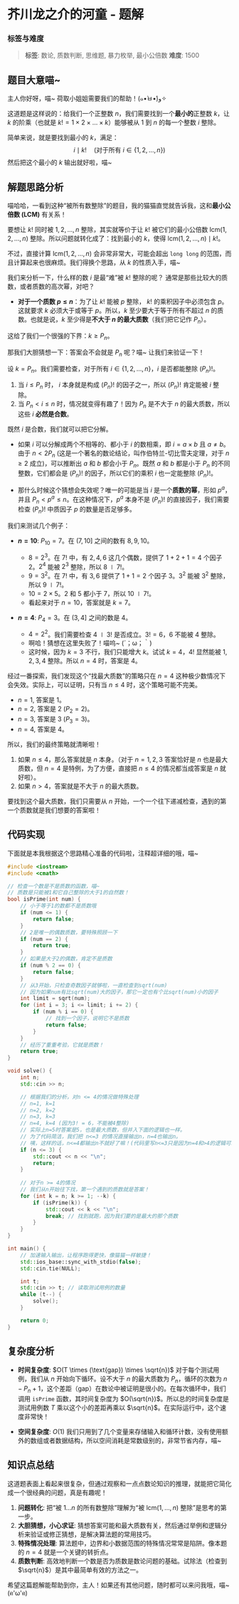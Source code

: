 # 芥川龙之介的河童 - 题解

### 标签与难度
> **标签**: 数论, 质数判断, 思维题, 暴力枚举, 最小公倍数
> **难度**: 1500

## 题目大意喵~

主人你好呀，喵~ 荷取小姐姐需要我们的帮助！(๑•̀ㅂ•́)و✧

这道题是这样说的：给我们一个正整数 $n$，我们需要找到一个**最小的**正整数 $k$，让 $k$ 的阶乘（也就是 $k! = 1 \times 2 \times \dots \times k$）能够被从 $1$ 到 $n$ 的每一个整数 $i$ 整除。

简单来说，就是要找到最小的 $k$，满足：
$$
i \mid k! \quad (\text{对于所有 } i \in \{1, 2, \dots, n\})
$$
然后把这个最小的 $k$ 输出就好啦，喵~

## 解题思路分析

喵哈哈，一看到这种“被所有数整除”的题目，我的猫猫直觉就告诉我，这和**最小公倍数 (LCM)** 有关系！

要想让 $k!$ 同时被 $1, 2, \dots, n$ 整除，其实就等价于让 $k!$ 被它们的最小公倍数 $\text{lcm}(1, 2, \dots, n)$ 整除。所以问题就转化成了：找到最小的 $k$，使得 $\text{lcm}(1, 2, \dots, n) \mid k!$。

不过，直接计算 $\text{lcm}(1, 2, \dots, n)$ 会非常非常大，可能会超出 `long long` 的范围，而且计算起来也很麻烦。我们得换个思路，从 $k$ 的性质入手，喵~

我们来分析一下，什么样的数 $i$ 是最“难”被 $k!$ 整除的呢？
通常是那些比较大的质数，或者质数的高次幂，对吧？

*   **对于一个质数 $p \le n$**：为了让 $k!$ 能被 $p$ 整除， $k!$ 的乘积因子中必须包含 $p$。这就要求 $k$ 必须大于或等于 $p$。所以，$k$ 至少要大于等于所有不超过 $n$ 的质数。也就是说，$k$ 至少得是**不大于 $n$ 的最大质数**（我们把它记作 $P_n$）。

这给了我们一个很强的下界：$k \ge P_n$。

那我们大胆猜想一下：答案会不会就是 $P_n$ 呢？喵~ 让我们来验证一下！

设 $k = P_n$。我们需要检查，对于所有 $i \in \{1, 2, \dots, n\}$，$i$ 是否都能整除 $(P_n)!$。

1.  当 $i \le P_n$ 时， $i$ 本身就是构成 $(P_n)!$ 的因子之一，所以 $(P_n)!$ 肯定能被 $i$ 整除。
2.  当 $P_n < i \le n$ 时，情况就变得有趣了！因为 $P_n$ 是不大于 $n$ 的最大质数，所以这些 $i$ **必然是合数**。

既然 $i$ 是合数，我们就可以把它分解。
*   如果 $i$ 可以分解成两个不相等的、都小于 $i$ 的数相乘，即 $i = a \times b$ 且 $a \ne b$。由于 $n < 2P_n$ (这是一个著名的数论结论，叫作伯特兰-切比雪夫定理，对于 $n \ge 2$ 成立)，可以推断出 $a$ 和 $b$ 都会小于 $P_n$。既然 $a$ 和 $b$ 都是小于 $P_n$ 的不同整数，它们都会是 $(P_n)!$ 的因子，所以它们的乘积 $i$ 也一定能整除 $(P_n)!$。

*   那什么时候这个猜想会失效呢？唯一的可能是当 $i$ 是一个**质数的幂**，形如 $p^a$，并且 $P_n < p^a \le n$。在这种情况下，$p^a$ 本身不是 $(P_n)!$ 的直接因子，我们需要检查 $(P_n)!$ 中质因子 $p$ 的数量是否足够多。

我们来测试几个例子：
*   **$n=10$**: $P_{10}=7$。在 $(7, 10]$ 之间的数有 $8, 9, 10$。
    *   $8=2^3$。在 $7!$ 中，有 $2, 4, 6$ 这几个偶数，提供了 $1+2+1=4$ 个因子 $2$。$2^4$ 能被 $2^3$ 整除，所以 $8 \mid 7!$。
    *   $9=3^2$。在 $7!$ 中，有 $3, 6$ 提供了 $1+1=2$ 个因子 $3$。$3^2$ 能被 $3^2$ 整除，所以 $9 \mid 7!$。
    *   $10=2 \times 5$。$2$ 和 $5$ 都小于 $7$，所以 $10 \mid 7!$。
    *   看起来对于 $n=10$，答案就是 $k=7$。

*   **$n=4$**: $P_4=3$。在 $(3, 4]$ 之间的数是 $4$。
    *   $4=2^2$。我们需要检查 $4 \mid 3!$ 是否成立。$3! = 6$，$6$ 不能被 $4$ 整除。
    *   啊哈！猜想在这里失败了！喵呜~ (´；ω；｀)
    *   这时候，因为 $k=3$ 不行，我们只能增大 $k$。试试 $k=4$，$4!$ 显然能被 $1, 2, 3, 4$ 整除。所以 $n=4$ 时，答案是 $4$。

经过一番探索，我们发现这个“找最大质数”的策略只在 $n=4$ 这种极少数情况下会失效。实际上，可以证明，只有当 $n \le 4$ 时，这个策略可能不完美。
*   $n=1$, 答案是 $1$。
*   $n=2$, 答案是 $2$ ($P_2=2$)。
*   $n=3$, 答案是 $3$ ($P_3=3$)。
*   $n=4$, 答案是 $4$。

所以，我们的最终策略就清晰啦！
1.  如果 $n \le 4$，那么答案就是 $n$ 本身。（对于 $n=1,2,3$ 答案恰好是 $n$ 也是最大质数，但 $n=4$ 是特例，为了方便，直接把 $n \le 4$ 的情况都当成答案是 $n$ 就好啦）。
2.  如果 $n > 4$，答案就是不大于 $n$ 的最大质数。

要找到这个最大质数，我们只需要从 $n$ 开始，一个一个往下递减检查，遇到的第一个质数就是我们想要的答案啦！

## 代码实现

下面就是本我根据这个思路精心准备的代码啦，注释超详细的哦，喵~

```cpp
#include <iostream>
#include <cmath>

// 检查一个数是不是质数的函数，喵~
// 质数是只能被1和它自己整除的大于1的自然数！
bool isPrime(int num) {
    // 小于等于1的数都不是质数哦
    if (num <= 1) {
        return false;
    }
    // 2是唯一的偶数质数，要特殊照顾一下
    if (num == 2) {
        return true;
    }
    // 如果是大于2的偶数，肯定不是质数
    if (num % 2 == 0) {
        return false;
    }
    // 从3开始，只检查奇数因子就够啦，一直检查到sqrt(num)
    // 因为如果num有比sqrt(num)大的因子，那它一定也有个比sqrt(num)小的因子
    int limit = sqrt(num);
    for (int i = 3; i <= limit; i += 2) {
        if (num % i == 0) {
            // 找到一个因子，说明它不是质数
            return false;
        }
    }
    // 经历了重重考验，它就是质数！
    return true;
}

void solve() {
    int n;
    std::cin >> n;

    // 根据我们的分析，对n <= 4的情况做特殊处理
    // n=1, k=1
    // n=2, k=2
    // n=3, k=3
    // n=4, k=4 (因为3! = 6，不能被4整除)
    // 实际上n=5时答案是5，也是最大质数，但并入下面的逻辑也一样。
    // 为了代码简洁，我们把 n<=3 的情况直接输出n，n=4也输出n。
    // 咦，这样的话，n<=4都输出n不就好了嘛！(代码里写n<=3只是因为n=4和>4的逻辑可以合并，但这样更清晰)
    if (n <= 3) {
        std::cout << n << "\n";
        return;
    }
    
    // 对于n >= 4的情况
    // 我们从n开始往下找，第一个遇到的质数就是答案！
    for (int k = n; k >= 1; --k) {
        if (isPrime(k)) {
            std::cout << k << "\n";
            break; // 找到就跑，因为我们要的是最大的那个质数
        }
    }
}

int main() {
    // 加速输入输出，让程序跑得更快，像猫猫一样敏捷！
    std::ios_base::sync_with_stdio(false);
    std::cin.tie(NULL);

    int t;
    std::cin >> t; // 读取测试用例的数量
    while (t--) {
        solve();
    }

    return 0;
}
```

## 复杂度分析

- **时间复杂度**: $O(T \times (\text{gap}) \times \sqrt{n})$
  对于每个测试用例，我们从 $n$ 开始向下循环。设不大于 $n$ 的最大质数为 $P_n$，循环的次数为 $n - P_n + 1$，这个差距（gap）在数论中被证明是很小的。在每次循环中，我们调用 `isPrime` 函数，其时间复杂度为 $O(\sqrt{n})$。所以总的时间复杂度是测试用例数 $T$ 乘以这个小的差距再乘以 $\sqrt{n}$。在实际运行中，这个速度非常快！

- **空间复杂度**: $O(1)$
  我们只用到了几个变量来存储输入和循环计数，没有使用额外的数组或者数据结构，所以空间消耗是常数级别的，非常节省内存，喵~

## 知识点总结

这道题表面上看起来很复杂，但通过观察和一点点数论知识的推理，就能把它简化成一个很经典的问题，真是有趣呢！

1.  **问题转化**: 把“被 $1 \dots n$ 的所有数整除”理解为“被 $\text{lcm}(1, \dots, n)$ 整除”是思考的第一步。
2.  **大胆猜想，小心求证**: 猜想答案可能和最大质数有关，然后通过举例和逻辑分析来验证或修正猜想，是解决算法题的常用技巧。
3.  **特殊情况处理**: 算法题中，边界和小数据范围的特殊情况常常是陷阱。像本题的 $n=4$ 就是一个关键的转折点。
4.  **质数判断**: 高效地判断一个数是否为质数是数论问题的基础。试除法（检查到 $\sqrt{n}$）是其中最简单有效的方法之一。

希望这篇题解能帮助到你，主人！如果还有其他问题，随时都可以来问我哦，喵~ (ฅ'ω'ฅ)